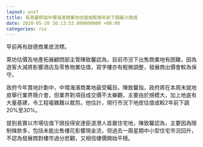 ```yaml
---
layout: post
title: 有測量師指中環海濱商業地估值或較兩年前下調最少兩成
date: 2020-05-20 16:13:53.000000000 +08:00
categories: rss
---
```


早前再有啟德商業皮流標。

萊坊估價及地產拓展顧問部主管陳致馨認為，目前市況下出售商業地有困難，因為遊客大減將影響酒店及零售物業估值，寫字樓亦有輕微調整，發展商出價會較為保守。

政府今年賣地計劃中，中環海濱商業地最受矚目。陳致馨指，政府將在本周末就地皮舉行業界簡介會，但業界對項目成交價不太樂觀，主要由於規模大，加上地底有大量基建，令工程複雜難以裁剪。他估計，現行市況下地皮估值或較2年前下調20%至30%。

提到長實以市場估值下限投得安達臣道港人首置住宅地，陳致馨認為，主要因為限制條款多，包括未能出售樓花影響現金流，但過去一兩星期中小型住宅市況回升，不認為發展商對樓市過分悲觀，又相信樓價開始平穩。
